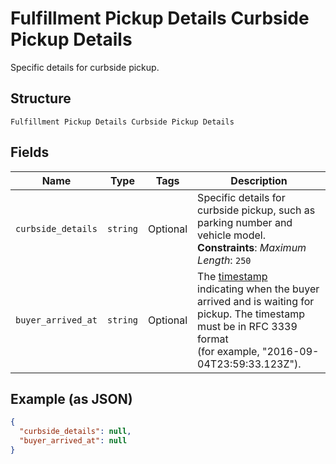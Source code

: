 
# Fulfillment Pickup Details Curbside Pickup Details

Specific details for curbside pickup.

## Structure

`Fulfillment Pickup Details Curbside Pickup Details`

## Fields

| Name | Type | Tags | Description |
|  --- | --- | --- | --- |
| `curbside_details` | `string` | Optional | Specific details for curbside pickup, such as parking number and vehicle model.<br>**Constraints**: *Maximum Length*: `250` |
| `buyer_arrived_at` | `string` | Optional | The [timestamp](https://developer.squareup.com/docs/build-basics/working-with-dates)<br>indicating when the buyer arrived and is waiting for pickup. The timestamp must be in RFC 3339 format<br>(for example, "2016-09-04T23:59:33.123Z"). |

## Example (as JSON)

```json
{
  "curbside_details": null,
  "buyer_arrived_at": null
}
```

